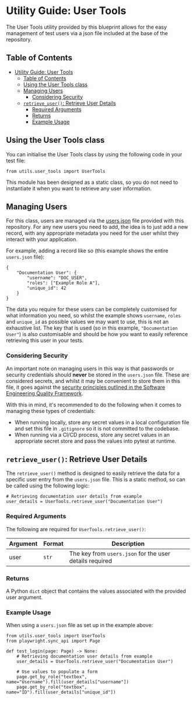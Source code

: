 # Utility Guide: User Tools

The User Tools utility provided by this blueprint allows for the easy management of test users via a json file included
at the base of the repository.

## Table of Contents

- [Utility Guide: User Tools](#utility-guide-user-tools)
  - [Table of Contents](#table-of-contents)
  - [Using the User Tools class](#using-the-user-tools-class)
  - [Managing Users](#managing-users)
    - [Considering Security](#considering-security)
  - [`retrieve_user()`: Retrieve User Details](#retrieve_user-retrieve-user-details)
    - [Required Arguments](#required-arguments)
    - [Returns](#returns)
    - [Example Usage](#example-usage)

## Using the User Tools class

You can initialise the User Tools class by using the following code in your test file:

    from utils.user_tools import UserTools

This module has been designed as a static class, so you do not need to instantiate it when you want to retrieve any user information.

## Managing Users

For this class, users are managed via the [users.json](../../users.json) file provided with this repository. For any new users you need to
add, the idea is to just add a new record, with any appropriate metadata you need for the user whilst they interact with your application.

For example, adding a record like so (this example shows the entire `users.json` file):

    {
        "Documentation User": {
            "username": "DOC_USER",
            "roles": ["Example Role A"],
            "unique_id": 42
        }
    }

The data you require for these users can be completely customised for what information you need, so whilst the example shows `username`, `roles`
and `unique_id` as possible values we may want to use, this is not an exhaustive list. The key that is used (so in this example, `"Documentation User"`)
is also customisable and should be how you want to easily reference retrieving this user in your tests.

### Considering Security

An important note on managing users in this way is that passwords or security credentials should **never** be stored in the `users.json` file. These
are considered secrets, and whilst it may be convenient to store them in this file, it goes against the
[security principles outlined in the Software Engineering Quality Framework](https://github.com/NHSDigital/software-engineering-quality-framework/blob/main/practices/security.md#application-level-security).

With this in mind, it's recommended to do the following when it comes to managing these types of credentials:

- When running locally, store any secret values in a local configuration file and set this file in `.gitignore` so it is not committed to the codebase.
- When running via a CI/CD process, store any secret values in an appropriate secret store and pass the values into pytest at runtime.

## `retrieve_user()`: Retrieve User Details

The `retrieve_user()` method is designed to easily retrieve the data for a specific user entry from the `users.json` file. This is a static method,
so can be called using the following logic:

    # Retrieving documentation user details from example
    user_details = UserTools.retrieve_user("Documentation User")

### Required Arguments

The following are required for `UserTools.retrieve_user()`:

| Argument | Format | Description                                             |
| -------- | ------ | ------------------------------------------------------- |
| user     | `str`  | The key from `users.json` for the user details required |

### Returns

A Python `dict` object that contains the values associated with the provided user argument.

### Example Usage

When using a `users.json` file as set up in the example above:

    from utils.user_tools import UserTools
    from playwright.sync_api import Page

    def test_login(page: Page) -> None:
        # Retrieving documentation user details from example
        user_details = UserTools.retrieve_user("Documentation User")

        # Use values to populate a form
        page.get_by_role("textbox", name="Username").fill(user_details["username"])
        page.get_by_role("textbox", name="ID").fill(user_details["unique_id"])
